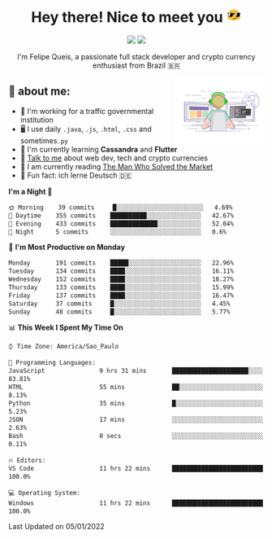 
<h1 align="center">Hey there! Nice to meet you <img src="assets/sunglasses.gif" width="30"/></h1>

<p align="center">
  <a href="https://www.linkedin.com/in/fqueis"><img src="https://img.shields.io/badge/-LinkedIn-blue?style=flat&logo=Linkedin&logoColor=white" /></a>
  <a href="mailto:fqueis@gmail.com"><img src="https://img.shields.io/badge/-Gmail-c14438?style=flat&logo=Gmail&logoColor=white" /></a>
</p>

<p align="center">I'm Felipe Queis, a passionate full stack developer and crypto currency enthusiast from Brazil 🇧🇷</p>

<img width="35%" align="right" alt="fqueis" src="assets/profile.gif" /></p>

## 🤵 about me:

- 🏢 I'm working for a traffic governmental institution
- 🖥️ I use daily `.java`, `.js`, `.html`, `.css` and sometimes`.py`
- 🌱 I'm currently learning **Cassandra** and **Flutter**
- 💬 [Talk to me](https://github.com/fqueis/fqueis/discussions) about web dev, tech and crypto currencies
- 📖 I am currently reading [The Man Who Solved the Market](https://amzn.com/073521798X)
- 💭 Fun fact: ich lerne Deutsch 🇩🇪

<!--START_SECTION:waka-->
**I'm a Night 🦉** 

```text
🌞 Morning    39 commits     █░░░░░░░░░░░░░░░░░░░░░░░░   4.69% 
🌆 Daytime    355 commits    ██████████░░░░░░░░░░░░░░░   42.67% 
🌃 Evening    433 commits    █████████████░░░░░░░░░░░░   52.04% 
🌙 Night      5 commits      ░░░░░░░░░░░░░░░░░░░░░░░░░   0.6%

```
📅 **I'm Most Productive on Monday** 

```text
Monday       191 commits    █████░░░░░░░░░░░░░░░░░░░░   22.96% 
Tuesday      134 commits    ████░░░░░░░░░░░░░░░░░░░░░   16.11% 
Wednesday    152 commits    ████░░░░░░░░░░░░░░░░░░░░░   18.27% 
Thursday     133 commits    ████░░░░░░░░░░░░░░░░░░░░░   15.99% 
Friday       137 commits    ████░░░░░░░░░░░░░░░░░░░░░   16.47% 
Saturday     37 commits     █░░░░░░░░░░░░░░░░░░░░░░░░   4.45% 
Sunday       48 commits     █░░░░░░░░░░░░░░░░░░░░░░░░   5.77%

```


📊 **This Week I Spent My Time On** 

```text
⌚︎ Time Zone: America/Sao_Paulo

💬 Programming Languages: 
JavaScript               9 hrs 31 mins       █████████████████████░░░░   83.81% 
HTML                     55 mins             ██░░░░░░░░░░░░░░░░░░░░░░░   8.13% 
Python                   35 mins             █░░░░░░░░░░░░░░░░░░░░░░░░   5.23% 
JSON                     17 mins             ░░░░░░░░░░░░░░░░░░░░░░░░░   2.63% 
Bash                     0 secs              ░░░░░░░░░░░░░░░░░░░░░░░░░   0.11%

🔥 Editors: 
VS Code                  11 hrs 22 mins      █████████████████████████   100.0%

💻 Operating System: 
Windows                  11 hrs 22 mins      █████████████████████████   100.0%

```


 Last Updated on 05/01/2022
<!--END_SECTION:waka-->
